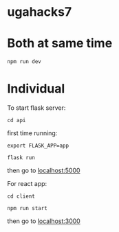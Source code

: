 # ugahacks7

# Both at same time

```
npm run dev
```

# Individual

To start flask server:
```
cd api
```
first time running:
```
export FLASK_APP=app
```
```
flask run
```

then go to [localhost:5000](localhost:5000)



For react app:
```
cd client
```
```
npm run start
```

then go to [localhost:3000](localhost:3000)